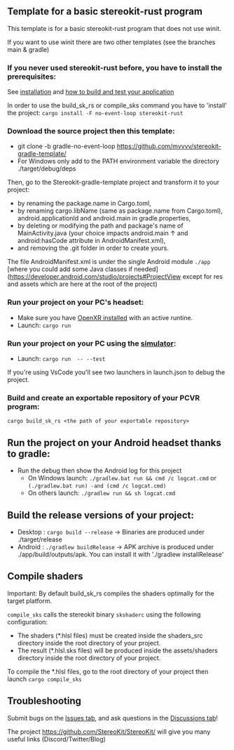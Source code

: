 ## Template for a basic stereokit-rust program
This template is for a basic stereokit-rust program that does not use winit.

If you want to use winit there are two other templates (see the branches main & gradle)

### If you never used stereokit-rust before, you have to install the prerequisites:
See [installation](https://docs.rs/stereokit-rust/latest/stereokit_rust/#installation) and [how to build and test your application](https://docs.rs/stereokit-rust/latest/stereokit_rust/#how-to-build-and-test-your-application)

In order to use the build_sk_rs or compile_sks command you have to 'install' the project: `cargo install -F no-event-loop stereokit-rust`

### Download the source project then this template:
* git clone -b gradle-no-event-loop https://github.com/mvvvv/stereokit-gradle-template/
* For Windows only add to the PATH environment variable the directory ./target/debug/deps

Then, go to the Stereokit-gradle-template project and transform it to your project:
- by renaming the package.name in Cargo.toml, 
- by renaming cargo.libName (same as package.name from Cargo.toml), android.applicationId and android.main in gradle.properties,
- by deleting or modifying the path and package's name of MainActivity.java (your choice impacts android.main &uarr; and android:hasCode attribute in AndroidManifest.xml),
- and removing the .git folder in order to create yours.

The file AndroidManifest.xml is under the single Android module `./app` [where you could add some Java classes if needed](https://developer.android.com/studio/projects#ProjectView except for res and assets which are here at the root of the project)

### Run your project on your PC's headset:
* Make sure you have [OpenXR installed](https://www.khronos.org/openxr/) with an active runtine.
* Launch: `cargo run`

### Run your project on your PC using the [simulator](https://stereokit.net/Pages/Guides/Using-The-Simulator.html): 
* Launch: `cargo run  -- --test`

If you're using VsCode you'll see two launchers in launch.json to debug the project.

### Build and create an exportable repository of your PCVR program:
`cargo build_sk_rs <the path of your exportable repository>`

## Run the project on your Android headset thanks to gradle:
* Run the debug then show the Android log for this project
    - On Windows launch: `./gradlew.bat run && cmd /c logcat.cmd` or `(./gradlew.bat run) -and (cmd /c logcat.cmd)`
    - On others launch: `./gradlew run && sh logcat.cmd`

## Build the release versions of your project:
* Desktop : `cargo build --release` &rarr; Binaries are produced under ./target/release
* Android : `./gradlew buildRelease` &rarr; APK archive is produced under ./app/build/outputs/apk. You can install it with './gradlew installRelease'

## Compile shaders
Important: By default build_sk_rs compiles the shaders optimally for the target platform.

`compile_sks` calls the stereokit binary `skshaderc` using the following configuration:
* The shaders (*.hlsl files) must be created inside the shaders_src directory inside the root directory of your project. 
* The result (*.hlsl.sks files) will be produced inside the assets/shaders directory inside the root directory of your project.

To compile the *.hlsl files, go to the root directory of your project then launch `cargo compile_sks`

## Troubleshooting
Submit bugs on the [Issues tab](https://github.com/mvvvv/StereoKit-rust/issues), and ask questions in the [Discussions tab](https://github.com/mvvvv/StereoKit-rust/discussions)!

The project <https://github.com/StereoKit/StereoKit/> will give you many useful links (Discord/Twitter/Blog)
